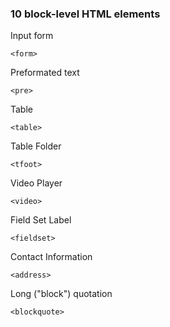 ### 10 block-level HTML elements 
Input form
```
<form> 
```
Preformated text
```
<pre>
```
Table
```
<table>
```
Table Folder
```
<tfoot>
```
Video Player
```
<video>
```
Field Set Label
```
<fieldset>
```
Contact Information
```
<address>
```
Long ("block") quotation
```
<blockquote>
```
